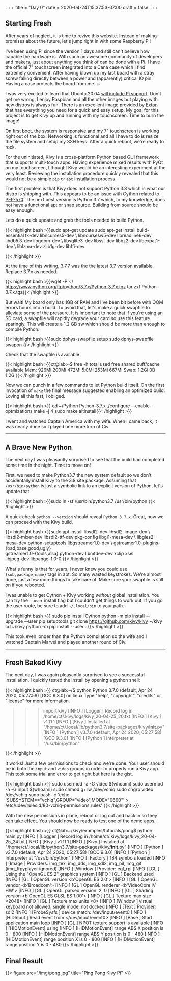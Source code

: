 +++
title = "Day 0"
date = 2020-04-24T15:37:53-07:00
draft = false
+++

## Starting Fresh

After years of neglect, it is time to revive this website. Instead of making promises about the future, let's jump right in with some Raspberry Pi!

I've been using Pi since the version 1 days and still can't believe how capable the hardware is. With such an awesome community of developers and makers, just about anything you think of can be done with a Pi. I have the official 7" touchscreen integrated into a Cana case which I find extremely convenient. After having blown up my last board with a stray screw falling directly between a power and (apparently) critical IO pin. Having a case protects the board from me.  :collision:

I was very excited to learn that Ubuntu 20.04 [will include Pi support](https://wiki.ubuntu.com/FocalFossa/ReleaseNotes). Don't get me wrong, I enjoy Raspbian and all the other images but playing with new distros is always fun. There is an excellent image provided by [Exton](http://ct.exton.se/?p=950) that has everything you need for a quick and easy setup. My goal for this project is to get Kivy up and running with my touchscreen. Time to burn the image!

On first boot, the system is responsive and my 7" touchscreen is working right out of the box. Networking is functional and
all I have to do is resize the file system and setup my SSH keys. After a quick reboot, we're ready to rock.

For the uninitiated, Kivy is a cross-platform Python based GUI framework that supports multi-touch apps. Having experience mixed results with PyQt on my touchscreen, I thought Kivy would be an interesting experiment at the very least. Reviewing the installation procedure quickly revealed that this would not be a simple `pip` or `apt` installation process.

The first problem is that Kivy does not support Python 3.8 which is what our distro is shipping with. This appears to be an issue with Cython related to [PEP-570](https://www.python.org/dev/peps/pep-0570/). The next best version is Python 3.7 which, to my knowledge, does not have a functional apt or snap source. Building from source should be easy enough.

Lets do a quick update and grab the tools needed to build Python.

{{< highlight bash >}}sudo apt-get update
sudo apt-get install build-essential tk-dev libncurses5-dev  \ 
  libncursesw5-dev libreadline6-dev libdb5.3-dev libgdbm-dev \ 
  libsqlite3-dev libssl-dev libbz2-dev libexpat1-dev         \ 
  liblzma-dev zlib1g-dev libffi-dev

{{< /highlight >}}

At the time of this writing, 3.7.7 was the the latest 3.7 version available. Replace 3.7.x as needed.

{{< highlight bash >}}wget -P ~/ https://www.python.org/ftp/python/3.7.x/Python-3.7.x.tgz
tar zxf Python-3.7.x.tgz{{< /highlight >}}

But wait! My board only has 1GB of RAM and I've been bit before with OOM errors hours into a build. To avoid that, let's make a quick swapfile to alleviate some of the pressure. It is important to note that if you're using an SD card, a swapfile will rapidly degrade your card so use this feature sparingly. This will create a 1.2 GB sw which should be more than enough to compile Python.

{{< highlight bash >}}sudo dphys-swapfile setup
sudo dphys-swapfile swapon {{< /highlight >}}

Check that the swapfile is available

{{< highlight bash >}}ct@lab:~$ free -h
              total        used        free      shared  buff/cache   available
Mem:          926Mi       200Mi       472Mi       5.0Mi       253Mi       667Mi
Swap:         1.2Gi          0B       1.2Gi{{< /highlight >}}

Now we can punch in a few commands to let Python build itself. On the first invocation of `make` the final message suggested enabling an optimized build. Loving all this fast, I obliged.

{{< highlight bash >}}
cd ~/Python Python-3.7.x
./configure --enable-optmizations
make -j 4
sudo make altinstall{{< /highlight >}}

I went and watched Captain America with my wife. When I came back, it was nearly done so I played one more turn of Civ.

---

## A Brave New Python

The next day I was pleasantly surprised to see that the build had completed some time in the night. Time to move on!

First, we need to make Python3.7 the new system default so we don't accidentally install Kivy to the 3.8 site package. Assuming that `/usr/bin/python` is just a symbolic link to an explicit version of Python, let's update that

{{< highlight bash >}}sudo ln -sf /usr/bin/python3.7 /usr/bin/python
{{< /highlight >}}

A quick check `python --version` should reveal `Python 3.7.x`. Great, now we can proceed with the Kivy build.

{{< highlight bash >}}sudo apt install libsdl2-dev libsdl2-image-dev                 \ 
  libsdl2-mixer-dev libsdl2-ttf-dev pkg-config libgl1-mesa-dev \ 
  libgles2-mesa-dev python-setuptools libgstreamer1.0-dev      \ 
  gstreamer1.0-plugins-{bad,base,good,ugly}                    \
  gstreamer1.0-{tools,alsa} python-dev libmtdev-dev xclip xsel \
  libjpeg-dev libpango-1.0-0
{{< /highlight >}}

What's funny is that for years, I never knew you could use `{sub,package,name}` tags in apt. So many wasted keystrokes. We're almost done, just a few more things to take care of. Make sure your swapfile is still on if you rebooted. 

I was unable to get Cython + Kivy working _without_ global installation. You can try the `--user` install flag but I couldn't get things to work out. If you go the user route, be sure to add `~/.local/bin` to your path.

{{< highlight bash >}}
sudo pip install Cython
python -m pip install --upgrade --user pip setuptools
git clone https://github.com/kivy/kivy ~/kivy
cd ~/kivy
python -m pip install --user .
{{< /highlight >}}

This took even longer than the Python compilation so the wife and I watched Captain Marvel and played another round of Civ. 

---

## Fresh Baked Kivy

The next day, I was again pleasantly surprised to see a successful installation. I quickly tested the install by opening a python shell:

{{< highlight bash >}}
ct@lab:~/$ python
Python 3.7.0 (default, Apr 24 2020, 05:27:58)
[GCC 9.3.0] on linux
Type "help", "copyright", "credits" or "license" for more information.
>>> import kivy
[INFO   ] [Logger      ] Record log in /home/ct/.kivy/logs/kivy_20-04-25_20.txt
[INFO   ] [Kivy        ] v1.11.1
[INFO   ] [Kivy        ] Installed at "/home/ct/.local/lib/python3.7/site-packages/kivy/__init__.py"
[INFO   ] [Python      ] v3.7.0 (default, Apr 24 2020, 05:27:58)
[GCC 9.3.0]
[INFO   ] [Python      ] Interpreter at "/usr/bin/python"
>>>
{{< /highlight >}}

It works! Just a few permissions to check and we're done. Your user should be in both the `input` and `video` groups in order to properly run a Kivy app. This took some trial and error to get right but here is the gist.

{{< highlight bash >}}
sudo usermod -a -G video $(whoami)
sudo usermod -a -G input $(whoami)
sudo chmod g+rw /dev/vchiq
sudo chgrp video /dev/vchiq
sudo bash -c 'echo 'SUBSYSTEM=="vchiq",GROUP="video",MODE="0660"' > /etc/udev/rules.d/80-vchiq-permissions.rules'
{{< /highlight >}}

With the new permissions in place, reboot or log out and back in so they can take effect. You should now be ready to test one of the demo apps.

{{< highlight bash >}}
ct@lab:~/kivy/examples/tutorials/pong$ python main.py
[INFO   ] [Logger      ] Record log in /home/ct/.kivy/logs/kivy_20-04-25_24.txt
[INFO   ] [Kivy        ] v1.11.1
[INFO   ] [Kivy        ] Installed at "/home/ct/.local/lib/python3.7/site-packages/kivy/__init__.py"
[INFO   ] [Python      ] v3.7.0 (default, Apr 24 2020, 05:27:58)
[GCC 9.3.0]
[INFO   ] [Python      ] Interpreter at "/usr/bin/python"
[INFO   ] [Factory     ] 184 symbols loaded
[INFO   ] [Image       ] Providers: img_tex, img_dds, img_sdl2, img_pil, img_gif (img_ffpyplayer ignored)
[INFO   ] [Window      ] Provider: egl_rpi
[INFO   ] [GL          ] Using the "OpenGL ES 2" graphics system
[INFO   ] [GL          ] Backend used <gl>
[INFO   ] [GL          ] OpenGL version <b'OpenGL ES 2.0'>
[INFO   ] [GL          ] OpenGL vendor <b'Broadcom'>
[INFO   ] [GL          ] OpenGL renderer <b'VideoCore IV HW'>
[INFO   ] [GL          ] OpenGL parsed version: 2, 0
[INFO   ] [GL          ] Shading version <b'OpenGL ES GLSL ES 1.00'>
[INFO   ] [GL          ] Texture max size <2048>
[INFO   ] [GL          ] Texture max units <8>
[INFO   ] [Window      ] virtual keyboard not allowed, single mode, not docked
[INFO   ] [Text        ] Provider: sdl2
[INFO   ] [ProbeSysfs  ] device match: /dev/input/event0
[INFO   ] [HIDInput    ] Read event from </dev/input/event0>
[INFO   ] [Base        ] Start application main loop
[INFO   ] [GL          ] NPOT texture support is available
[INFO   ] [HIDMotionEvent] using <FT5406 memory based driver>
[INFO   ] [HIDMotionEvent] <FT5406 memory based driver> range ABS X position is 0 - 800
[INFO   ] [HIDMotionEvent] <FT5406 memory based driver> range ABS Y position is 0 - 480
[INFO   ] [HIDMotionEvent] <FT5406 memory based driver> range position X is 0 - 800
[INFO   ] [HIDMotionEvent] <FT5406 memory based driver> range position Y is 0 - 480
{{< /highlight >}}

## Final Result

{{< figure src="/img/pong.jpg" title="Ping Pong Kivy Pi" >}}